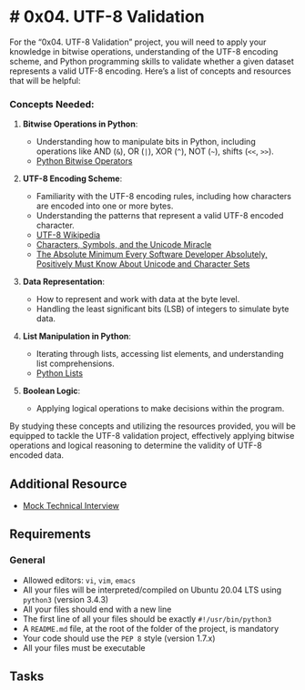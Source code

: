 # # 0x04. UTF-8 Validation

For the “0x04. UTF-8 Validation” project, you will need to apply your knowledge in bitwise operations, understanding of the UTF-8 encoding scheme, and Python programming skills to validate whether a given dataset represents a valid UTF-8 encoding. Here’s a list of concepts and resources that will be helpful:

### Concepts Needed:

1. **Bitwise Operations in Python**:
    
    - Understanding how to manipulate bits in Python, including operations like AND (`&`), OR (`|`), XOR (`^`), NOT (`~`), shifts (`<<`, `>>`).
    - [Python Bitwise Operators](https://intranet.alxswe.com/rltoken/BslyYNZlXdyxW3_b0WNOcg "Python Bitwise Operators")
2. **UTF-8 Encoding Scheme**:
    
    - Familiarity with the UTF-8 encoding rules, including how characters are encoded into one or more bytes.
    - Understanding the patterns that represent a valid UTF-8 encoded character.
    - [UTF-8 Wikipedia](https://intranet.alxswe.com/rltoken/oqFi6P1hNvp9aSuNv---IQ "UTF-8 Wikipedia")
    - [Characters, Symbols, and the Unicode Miracle](https://intranet.alxswe.com/rltoken/d--jVK8sBSlhkosu7pFzdw "Characters, Symbols, and the Unicode Miracle")
    - [The Absolute Minimum Every Software Developer Absolutely, Positively Must Know About Unicode and Character Sets](https://intranet.alxswe.com/rltoken/9EwaXVds22dSK3IvF5nNCA "The Absolute Minimum Every Software Developer Absolutely, Positively Must Know About Unicode and Character Sets")
3. **Data Representation**:
    
    - How to represent and work with data at the byte level.
    - Handling the least significant bits (LSB) of integers to simulate byte data.
4. **List Manipulation in Python**:
    
    - Iterating through lists, accessing list elements, and understanding list comprehensions.
    - [Python Lists](https://intranet.alxswe.com/rltoken/TaN91MgmOL80GeOGvmldIw "Python Lists")
5. **Boolean Logic**:
    
    - Applying logical operations to make decisions within the program.

By studying these concepts and utilizing the resources provided, you will be equipped to tackle the UTF-8 validation project, effectively applying bitwise operations and logical reasoning to determine the validity of UTF-8 encoded data.

## Additional Resource

- [Mock Technical Interview](https://intranet.alxswe.com/rltoken/X1lZqipeyegt8pbQ9aXSFQ "Mock Technical Interview")

## Requirements

### General

- Allowed editors: `vi`, `vim`, `emacs`
- All your files will be interpreted/compiled on Ubuntu 20.04 LTS using `python3` (version 3.4.3)
- All your files should end with a new line
- The first line of all your files should be exactly `#!/usr/bin/python3`
- A `README.md` file, at the root of the folder of the project, is mandatory
- Your code should use the `PEP 8` style (version 1.7.x)
- All your files must be executable

## Tasks 